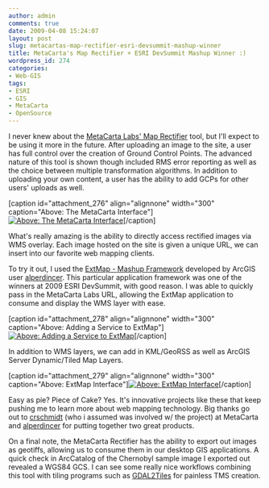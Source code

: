 ```yaml
---
author: admin
comments: true
date: 2009-04-08 15:24:07
layout: post
slug: metacartas-map-rectifier-esri-devsummit-mashup-winner
title: MetaCarta's Map Rectifier + ESRI DevSummit Mashup Winner :)
wordpress_id: 274
categories:
- Web-GIS
tags:
- ESRI
- GIS
- MetaCarta
- OpenSource
---
```


I never knew about the [MetaCarta Labs' Map Rectifier](http://labs.metacarta.com/rectifier/) tool, but I'll expect to be using it more in the future. After uploading an image to the site, a user has full control over the creation of Ground Control Points. The advanced nature of this tool is shown though included RMS error reporting as well as the choice between multiple transformation algorithms. <!-- more --> In addition to uploading your own content, a user has the ability to add GCPs for other users' uploads as well.

[caption id="attachment_276" align="alignnone" width="300" caption="Above: The MetaCarta Interface"][![Above: The MetaCarta Interface](http://www.mkgeomatics.com/wordpress/wp-content/uploads/2009/04/metacarta-300x170.jpg)](http://www.mkgeomatics.com/wordpress/wp-content/uploads/2009/04/metacarta.jpg)[/caption]

What's really amazing is the ability to directly access rectified images via WMS overlay. Each image hosted on the site is given a unique URL, we can insert into our favorite web mapping clients.

To try it out, I used the [ExtMap - Mashup Framework](http://resources.esri.com/arcgisserver/apis/javascript/gmaps/index.cfm?fa=codeGalleryDetails&scriptID=16067) developed by ArcGIS user [alperdincer](http://resources.esri.com/arcgisserver/apis/javascript/gmaps/index.cfm?fa=codeGallery&authorID=alperdincer). This particular application framework was one of the winners at 2009 ESRI DevSummit, with good reason. I was able to quickly pass in the MetaCarta Labs URL, allowing the ExtMap application to consume and display the WMS layer with ease.

[caption id="attachment_278" align="alignnone" width="300" caption="Above: Adding a Service to ExtMap"][![Above: Adding a Service to ExtMap](http://www.mkgeomatics.com/wordpress/wp-content/uploads/2009/04/add_service-300x158.jpg)](http://www.mkgeomatics.com/wordpress/wp-content/uploads/2009/04/add_service.jpg)[/caption]

In addition to WMS layers, we can add in KML/GeoRSS as well as ArcGIS Server Dynamic/Tiled Map Layers.

[caption id="attachment_279" align="alignnone" width="300" caption="Above: ExtMap Interface"][![Above: ExtMap Interface](http://www.mkgeomatics.com/wordpress/wp-content/uploads/2009/04/extjs-300x187.jpg)](http://www.mkgeomatics.com/wordpress/wp-content/uploads/2009/04/extjs.jpg)[/caption]

Easy as pie? Piece of Cake? Yes. It's innovative projects like these that keep pushing me to learn more about web mapping technology. Big thanks go out to [crschmidt](http://) (who i assumed was involved w/ the project) at MetaCarta and [alperdincer](http://resources.esri.com/arcgisserver/apis/javascript/gmaps/index.cfm?fa=codeGallery&authorID=alperdincer) for putting together two great products.

On a final note, the MetaCarta Rectifier has the ability to export out images as geotiffs, allowing us to consume them in our desktop GIS applications. A quick check in ArcCatalog of the Chernobyl sample image I exported out revealed a WGS84 GCS. I can see some really nice workflows combining this tool with tiling programs such as [GDAL2Tiles](http://www.klokan.cz/projects/gdal2tiles/) for painless TMS creation.
